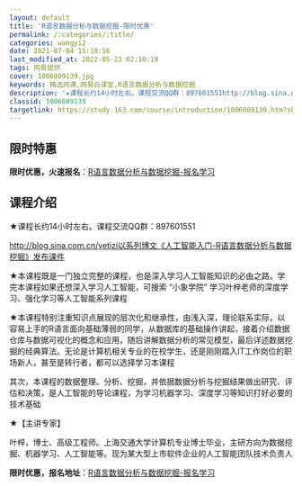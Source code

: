 ```yaml
---
layout: default
title: 'R语言数据分析与数据挖掘-限时优惠'
permalink: /:categories/:title/
categories: wangyi2
date: 2021-07-04 15:10:56
last_modified_at: 2022-05-23 02:10:19
tags: 网易提供
cover: 1006089139.jpg
keywords: 精选网课,网易云课堂,R语言数据分析与数据挖掘
description: '★课程长约14小时左右。课程交流QQ群：897601551http://blog.sina.com.cn/yetizi以'
classid: 1006089139
targetlink: https://study.163.com/course/introduction/1006089139.htm?share=1&shareId=1025206652&utm_campaign=share&utm_medium=iphoneShare&utm_source=&utm_u=1025206652
---
```


## 限时特惠

**限时优惠，火速报名**：[R语言数据分析与数据挖掘-报名学习](https://study.163.com/course/introduction/1006089139.htm?share=1&shareId=1025206652&utm_campaign=share&utm_medium=iphoneShare&utm_source=&utm_u=1025206652)

## 课程介绍

★课程长约14小时左右。课程交流QQ群：897601551

http://blog.sina.com.cn/yetizi以系列博文《人工智能入门-R语言数据分析与数据挖掘》发布课件



★本课程既是一门独立完整的课程，也是深入学习人工智能知识的必由之路。学完本课程如果还想深入学习人工智能，可搜索 “小象学院” 学习叶梓老师的深度学习、强化学习等人工智能系列课程



★本课程特别注重知识点展现的层次化和继承性，由浅入深，理论联系实际，以容易上手的R语言面向基础薄弱的同学，从数据库的基础操作讲起，接着介绍数据仓库与数据可视化的概念和应用，随后讲解数据分析的常见模型，最后详述数据挖掘的经典算法。无论是计算机相关专业的在校学生，还是刚刚踏入IT工作岗位的职场新人，甚至是转行者，都可以选择学习本课程



其次，本课程的数据整理、分析、挖掘，并依据数据分析与挖掘结果做出研究、评估和决策，是人工智能的导论课程，为学习机器学习、深度学习等知识打好必要的技术基础



★【主讲专家】

叶梓，博士、高级工程师。上海交通大学计算机专业博士毕业，主研方向为数据挖掘、机器学习、人工智能等。现为某大型上市软件企业的人工智能团队技术负责人

**限时优惠，报名地址**：[R语言数据分析与数据挖掘-报名学习](https://study.163.com/course/introduction/1006089139.htm?share=1&shareId=1025206652&utm_campaign=share&utm_medium=iphoneShare&utm_source=&utm_u=1025206652)

